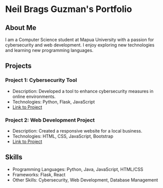 # Neil Brags Guzman's Portfolio

## About Me
I am a Computer Science student at Mapua University with a passion for cybersecurity and web development. I enjoy exploring new technologies and learning new programming languages.

## Projects
### Project 1: Cybersecurity Tool
- Description: Developed a tool to enhance cybersecurity measures in online environments.
- Technologies: Python, Flask, JavaScript
- [Link to Project](#)

### Project 2: Web Development Project
- Description: Created a responsive website for a local business.
- Technologies: HTML, CSS, JavaScript, Bootstrap
- [Link to Project](#)

## Skills
- Programming Languages: Python, Java, JavaScript, HTML/CSS
- Frameworks: Flask, React
- Other Skills: Cybersecurity, Web Development, Database Management

